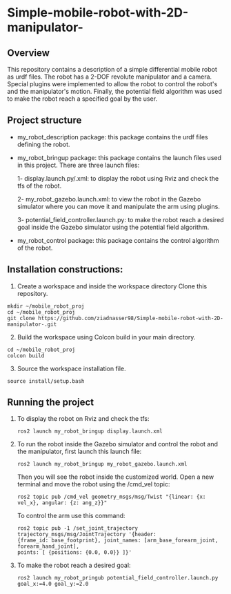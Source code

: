 # Simple-mobile-robot-with-2D-manipulator-

## Overview
This repository contains a description of a simple differential mobile robot as urdf files. The robot has a 2-DOF revolute manipulator and a camera. Special plugins were implemented to allow the robot to control the robot's and the manipulator's motion. Finally, the potential field algorithm was used to make the robot reach a specified goal by the user. 
## Project structure
- my_robot_description package: this package contains the urdf files defining the robot.
- my_robot_bringup package: this package contains the launch files used in this project. There are three launch files:
  
  1- display.launch.py/.xml: to display the robot using Rviz and check the tfs of the robot.
  
  2- my_robot_gazebo.launch.xml: to view the robot in the Gazebo simulator where you can move it and manipulate the arm using plugins.
  
  3- potential_field_controller.launch.py: to make the robot reach a desired goal inside the Gazebo simulator using the potential field algorithm.
  
- my_robot_control package: this package contains the control algorithm of the robot.

## Installation constructions:
1. Create a workspace and inside the workspace directory Clone this repository.

```
mkdir ~/mobile_robot_proj
cd ~/mobile_robot_proj
git clone https://github.com/ziadnasser98/Simple-mobile-robot-with-2D-manipulator-.git
```
2. Build the workspace using Colcon build in your main directory.

```
cd ~/mobile_robot_proj
colcon build 
```
3. Source the workspace installation file.
```
source install/setup.bash
```
## Running the project
1. To display the robot on Rviz and check the tfs:
   ```
   ros2 launch my_robot_bringup display.launch.xml
   ```
2. To run the robot inside the Gazebo simulator and control the robot and the manipulator, first launch this launch file:
   ```
   ros2 launch my_robot_bringup my_robot_gazebo.launch.xml
   ```
   Then you will see the robot inside the customized world. Open a new terminal and move the robot using the /cmd_vel topic:
   ```
   ros2 topic pub /cmd_vel geometry_msgs/msg/Twist "{linear: {x: vel_x}, angular: {z: ang_z}}"
   ```
   To control the arm use this command:
   ```
   ros2 topic pub -1 /set_joint_trajectory trajectory_msgs/msg/JointTrajectory '{header:
   {frame_id: base_footprint}, joint_names: [arm_base_forearm_joint, forearm_hand_joint],
   points: [ {positions: {0.0, 0.0}} ]}'
   ```
3. To make the robot reach a desired goal:
   ```
   ros2 launch my_robot_pringub potential_field_controller.launch.py goal_x:=4.0 goal_y:=2.0
   ```
